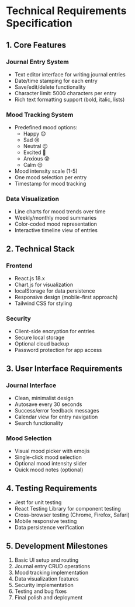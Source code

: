 # Technical Requirements Specification

## 1. Core Features

### Journal Entry System
- Text editor interface for writing journal entries
- Date/time stamping for each entry
- Save/edit/delete functionality
- Character limit: 5000 characters per entry
- Rich text formatting support (bold, italic, lists)

### Mood Tracking System
- Predefined mood options:
  - Happy 😊
  - Sad 😢
  - Neutral 😐
  - Excited 🎉
  - Anxious 😰
  - Calm 😌
- Mood intensity scale (1-5)
- One mood selection per entry
- Timestamp for mood tracking

### Data Visualization
- Line charts for mood trends over time
- Weekly/monthly mood summaries
- Color-coded mood representation
- Interactive timeline view of entries

## 2. Technical Stack

### Frontend
- React.js 18.x
- Chart.js for visualization
- localStorage for data persistence
- Responsive design (mobile-first approach)
- Tailwind CSS for styling

### Security
- Client-side encryption for entries
- Secure local storage
- Optional cloud backup
- Password protection for app access

## 3. User Interface Requirements

### Journal Interface
- Clean, minimalist design
- Autosave every 30 seconds
- Success/error feedback messages
- Calendar view for entry navigation
- Search functionality

### Mood Selection
- Visual mood picker with emojis
- Single-click mood selection
- Optional mood intensity slider
- Quick mood notes (optional)

## 4. Testing Requirements
- Jest for unit testing
- React Testing Library for component testing
- Cross-browser testing (Chrome, Firefox, Safari)
- Mobile responsive testing
- Data persistence verification

## 5. Development Milestones
1. Basic UI setup and routing
2. Journal entry CRUD operations
3. Mood tracking implementation
4. Data visualization features
5. Security implementation
6. Testing and bug fixes
7. Final polish and deployment